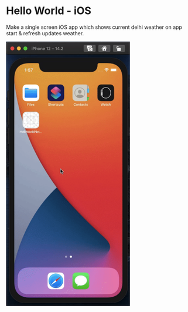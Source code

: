 # Hello World - iOS

Make a single screen iOS app which shows current delhi weather on app start & refresh updates weather.

<img src="screenshots/home_screen.gif" height="720"/>

